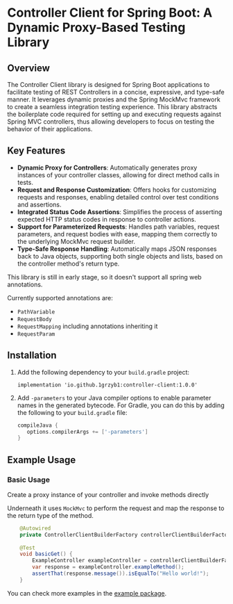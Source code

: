 # Controller Client for Spring Boot: A Dynamic Proxy-Based Testing Library

## Overview

The Controller Client library is designed for Spring Boot applications to facilitate testing of REST Controllers in a
concise,
expressive, and type-safe manner.
It leverages dynamic proxies and the Spring MockMvc framework to create a seamless integration testing experience.
This library abstracts the boilerplate code required for setting up and executing requests against Spring MVC
controllers,
thus allowing developers to focus on testing the behavior of their applications.

## Key Features

- **Dynamic Proxy for Controllers**: Automatically generates proxy instances of your controller classes, allowing for direct
  method calls in tests.
- **Request and Response Customization**: Offers hooks for customizing requests and responses, enabling detailed control
  over test conditions and assertions.
- **Integrated Status Code Assertions**: Simplifies the process of asserting expected HTTP status codes in response to
  controller actions.
- **Support for Parameterized Requests**: Handles path variables, request parameters, and request bodies with ease, mapping
  them correctly to the underlying MockMvc request builder.
- **Type-Safe Response Handling**: Automatically maps JSON responses back to Java objects, supporting both single objects
  and lists, based on the controller method's return type.

This library is still in early stage, so it doesn't support all spring web annotations.

Currently supported annotations are:

- `PathVariable`
- `RequestBody`
- `RequestMapping` including annotations inheriting it
- `RequestParam`

## Installation

1. Add the following dependency to your `build.gradle` project:
    ```
    implementation 'io.github.1grzyb1:controller-client:1.0.0'
    ```
2. Add `-parameters` to your Java compiler options to enable parameter names in the generated bytecode.
   For Gradle, you can do this by adding the following to your `build.gradle` file:
   ``` groovy
   compileJava {
      options.compilerArgs += ['-parameters']
   }
    ```

## Example Usage

### Basic Usage

Create a proxy instance of your controller and invoke methods directly

Underneath it uses `MockMvc` to perform the request and map the response to the return type of the method.

``` java
    @Autowired
    private ControllerClientBuilderFactory controllerClientBuilderFactory;
    
    @Test
    void basicGet() {
        ExampleController exampleController = controllerClientBuilderFactory.builder(ExampleController.class).build();
        var response = exampleController.exampleMethod();
        assertThat(response.message()).isEqualTo("Hello world!");
    }
```

You can check more examples in the [example package](example/src/test/java/ovh/snet/grzybek/controller/client/example).